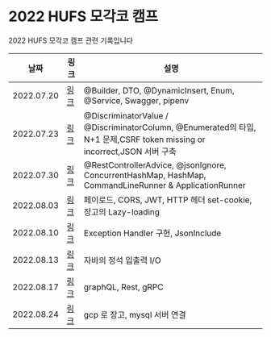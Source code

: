 # 2022 HUFS 모각코 캠프 
2022 HUFS 모각코 캠프 관련 기록입니다

|날짜|링크|설명|
|---------|---------------|-------------------|
|2022.07.20|[링크](https://heethehope.tistory.com/entry/TIL-20220720-Builder-DTO-DynamicInsert-Enum-Service-Swagger-pipenv)|@Builder, DTO, @DynamicInsert, Enum, @Service, Swagger, pipenv|
|2022.07.23|[링크](https://heethehope.tistory.com/entry/TIL-20220723-DiscriminatorValue-DiscriminatorColumn-Enumerated%EC%9D%98-%ED%83%80%EC%9E%85-N1-%EB%AC%B8%EC%A0%9CCSRF-token-missing-or-incorrectJSON-%EC%84%9C%EB%B2%84-%EA%B5%AC%EC%B6%95)|@DiscriminatorValue / @DiscriminatorColumn, @Enumerated의 타입, N+1 문제,CSRF token missing or incorrect,JSON 서버 구축|
|2022.07.30|[링크](https://heethehope.tistory.com/entry/TIL-20220730-RestControllerAdvice-jsonIgnore-ConcurrentHashMap-HashMap-CommandLineRunner-ApplicationRunner)|@RestControllerAdvice, @jsonIgnore, ConcurrentHashMap, HashMap, CommandLineRunner & ApplicationRunner|
|2022.08.03|[링크](https://heethehope.tistory.com/entry/TIL-20220803-%ED%8E%98%EC%9D%B4%EB%A1%9C%EB%93%9C-CORS-JWT-HTTP-%ED%97%A4%EB%8D%94-set-cookie-%EC%9E%A5%EA%B3%A0%EC%9D%98-Lazy-loading)|페이로드, CORS, JWT, HTTP 헤더 set-cookie, 장고의 Lazy-loading|
|2022.08.10|[링크](https://heethehope.tistory.com/entry/TIL-20220810-Exception-Handler-%EA%B5%AC%ED%98%84-JsonInclude)|Exception Handler 구현, JsonInclude|
|2022.08.13|[링크](https://heethehope.tistory.com/entry/%EC%9E%90%EB%B0%94%EC%9D%98-%EC%A0%95%EC%84%9D-%EC%9E%85%EC%B6%9C%EB%A0%A5-IO)|자바의 정석 입출력 I/O|
|2022.08.17|[링크](https://heethehope.tistory.com/entry/TIL-20220817-GraphQL-Rest-gRPC)|graphQL, Rest, gRPC|
|2022.08.24|[링크](https://heethehope.tistory.com/entry/TIL-20220824-GCP-%EB%A1%9C-%EC%9E%A5%EA%B3%A0-mysql-%EC%84%9C%EB%B2%84-%EC%97%B0%EA%B2%B0)|gcp 로 장고, mysql 서버 연결|
